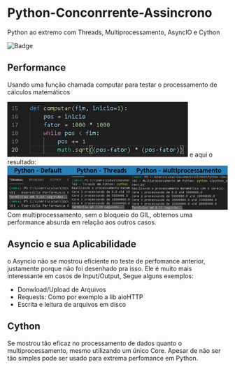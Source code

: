 # Python-Conconrrente-Assincrono
  
Python ao extremo com Threads, Multiprocessamento, AsyncIO e Cython

![Badge](https://img.shields.io/badge/Python-3.7%20%7C%203.8%20%7C%203.9-blue.svg)

## Performance
Usando uma função chamada computar para testar o processamento de cálculos matemáticos

<img alt="NextLevelWeek" title="#NextLevelWeek" src="./images/func_computa.png" />
e aqui o resultado:
<img alt="NextLevelWeek" title="#NextLevelWeek" src="./images/performance.png" />
Com multiprocessamento, sem o bloqueio do GIL, obtemos uma performance absurda em relação aos outros casos.

## Asyncio e sua Aplicabilidade
o Asyncio não se mostrou eficiente no teste de perfomance anterior, justamente porque não foi desenhado pra isso.
Ele é muito mais interessante em casos de Input/Output, Segue alguns exemplos:

* Donwload/Upload de Arquivos
* Requests: Como por exemplo a lib aioHTTP
* Escrita e leitura de arquivos em disco

## Cython
Se mostrou tão eficaz no processamento de dados quanto o multiprocessamento, mesmo utilizando um único Core. Apesar de não ser tão simples pode ser usado para extrema perfomance em Python.
